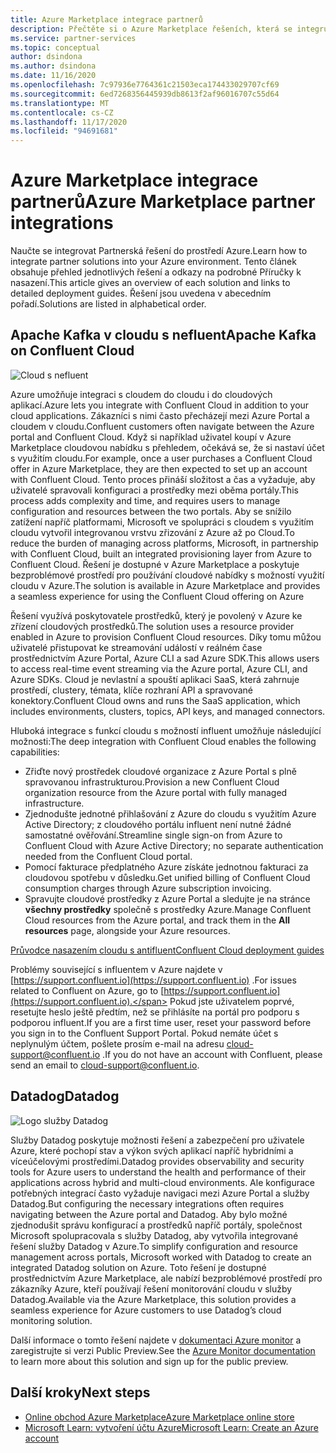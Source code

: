 ```yaml
---
title: Azure Marketplace integrace partnerů
description: Přečtěte si o Azure Marketplace řešeních, která se integrují s prostředím Azure, a získejte odkaz na Příručky k nasazení od partnerů Microsoftu.
ms.service: partner-services
ms.topic: conceptual
author: dsindona
ms.author: dsindona
ms.date: 11/16/2020
ms.openlocfilehash: 7c97936e7764361c21503eca174433029707cf69
ms.sourcegitcommit: 6ed7268356445939db8613f2af96016707c55d64
ms.translationtype: MT
ms.contentlocale: cs-CZ
ms.lasthandoff: 11/17/2020
ms.locfileid: "94691681"
---
```

# <a name="azure-marketplace-partner-integrations"></a><span data-ttu-id="4a7a2-103">Azure Marketplace integrace partnerů</span><span class="sxs-lookup"><span data-stu-id="4a7a2-103">Azure Marketplace partner integrations</span></span>

<span data-ttu-id="4a7a2-104">Naučte se integrovat Partnerská řešení do prostředí Azure.</span><span class="sxs-lookup"><span data-stu-id="4a7a2-104">Learn how to integrate partner solutions into your Azure environment.</span></span> <span data-ttu-id="4a7a2-105">Tento článek obsahuje přehled jednotlivých řešení a odkazy na podrobné Příručky k nasazení.</span><span class="sxs-lookup"><span data-stu-id="4a7a2-105">This article gives an overview of each solution and links to detailed deployment guides.</span></span> <span data-ttu-id="4a7a2-106">Řešení jsou uvedena v abecedním pořadí.</span><span class="sxs-lookup"><span data-stu-id="4a7a2-106">Solutions are listed in alphabetical order.</span></span> 

## <a name="apache-kafka-on-confluent-cloud"></a><span data-ttu-id="4a7a2-107">Apache Kafka v cloudu s nefluent</span><span class="sxs-lookup"><span data-stu-id="4a7a2-107">Apache Kafka on Confluent Cloud</span></span>

![Cloud s nefluent](./media/partners/confluent-cloud.png)

<span data-ttu-id="4a7a2-109">Azure umožňuje integraci s cloudem do cloudu i do cloudových aplikací.</span><span class="sxs-lookup"><span data-stu-id="4a7a2-109">Azure lets you integrate with Confluent Cloud in addition to your cloud applications.</span></span> <span data-ttu-id="4a7a2-110">Zákazníci s nimi často přecházejí mezi Azure Portal a cloudem v cloudu.</span><span class="sxs-lookup"><span data-stu-id="4a7a2-110">Confluent customers often navigate between the Azure portal and Confluent Cloud.</span></span> <span data-ttu-id="4a7a2-111">Když si například uživatel koupí v Azure Marketplace cloudovou nabídku s přehledem, očekává se, že si nastaví účet s využitím cloudu.</span><span class="sxs-lookup"><span data-stu-id="4a7a2-111">For example, once a user purchases a Confluent Cloud offer in Azure Marketplace, they are then expected to set up an account with Confluent Cloud.</span></span> <span data-ttu-id="4a7a2-112">Tento proces přináší složitost a čas a vyžaduje, aby uživatelé spravovali konfiguraci a prostředky mezi oběma portály.</span><span class="sxs-lookup"><span data-stu-id="4a7a2-112">This process adds complexity and time, and requires users to manage configuration and resources between the two portals.</span></span> <span data-ttu-id="4a7a2-113">Aby se snížilo zatížení napříč platformami, Microsoft ve spolupráci s cloudem s využitím cloudu vytvořil integrovanou vrstvu zřizování z Azure až po Cloud.</span><span class="sxs-lookup"><span data-stu-id="4a7a2-113">To reduce the burden of managing across platforms, Microsoft, in partnership with Confluent Cloud, built an integrated provisioning layer from Azure to Confluent Cloud.</span></span> <span data-ttu-id="4a7a2-114">Řešení je dostupné v Azure Marketplace a poskytuje bezproblémové prostředí pro používání cloudové nabídky s možností využití cloudu v Azure.</span><span class="sxs-lookup"><span data-stu-id="4a7a2-114">The solution is available in Azure Marketplace and  provides a seamless experience for using the Confluent Cloud offering on Azure</span></span>

<span data-ttu-id="4a7a2-115">Řešení využívá poskytovatele prostředků, který je povolený v Azure ke zřízení cloudových prostředků.</span><span class="sxs-lookup"><span data-stu-id="4a7a2-115">The solution uses a resource provider enabled in Azure to provision Confluent Cloud resources.</span></span> <span data-ttu-id="4a7a2-116">Díky tomu můžou uživatelé přistupovat ke streamování událostí v reálném čase prostřednictvím Azure Portal, Azure CLI a sad Azure SDK.</span><span class="sxs-lookup"><span data-stu-id="4a7a2-116">This allows users to access real-time event streaming via the Azure portal, Azure CLI, and Azure SDKs.</span></span> <span data-ttu-id="4a7a2-117">Cloud je nevlastní a spouští aplikaci SaaS, která zahrnuje prostředí, clustery, témata, klíče rozhraní API a spravované konektory.</span><span class="sxs-lookup"><span data-stu-id="4a7a2-117">Confluent Cloud owns and runs the SaaS application, which includes environments, clusters, topics, API keys, and managed connectors.</span></span>

<span data-ttu-id="4a7a2-118">Hluboká integrace s funkcí cloudu s možností influent umožňuje následující možnosti:</span><span class="sxs-lookup"><span data-stu-id="4a7a2-118">The deep integration with Confluent Cloud enables the following capabilities:</span></span>

- <span data-ttu-id="4a7a2-119">Zřiďte nový prostředek cloudové organizace z Azure Portal s plně spravovanou infrastrukturou.</span><span class="sxs-lookup"><span data-stu-id="4a7a2-119">Provision a new Confluent Cloud organization resource from the Azure portal with fully managed infrastructure.</span></span>
- <span data-ttu-id="4a7a2-120">Zjednodušte jednotné přihlašování z Azure do cloudu s využitím Azure Active Directory; z cloudového portálu influent není nutné žádné samostatné ověřování.</span><span class="sxs-lookup"><span data-stu-id="4a7a2-120">Streamline single sign-on from Azure to Confluent Cloud with Azure Active Directory; no separate authentication needed from the Confluent Cloud portal.</span></span>
- <span data-ttu-id="4a7a2-121">Pomocí fakturace předplatného Azure získáte jednotnou fakturaci za cloudovou spotřebu v důsledku.</span><span class="sxs-lookup"><span data-stu-id="4a7a2-121">Get unified billing of Confluent Cloud consumption charges through Azure subscription invoicing.</span></span>
- <span data-ttu-id="4a7a2-122">Spravujte cloudové prostředky z Azure Portal a sledujte je na stránce **všechny prostředky** společně s prostředky Azure.</span><span class="sxs-lookup"><span data-stu-id="4a7a2-122">Manage Confluent Cloud resources from the Azure portal, and track them in the **All resources** page, alongside your Azure resources.</span></span>

[<span data-ttu-id="4a7a2-123">Průvodce nasazením cloudu s antifluent</span><span class="sxs-lookup"><span data-stu-id="4a7a2-123">Confluent Cloud deployment guides</span></span>](https://docs.confluent.io/current/cloud/marketplace/index.html)

<span data-ttu-id="4a7a2-124">Problémy související s influentem v Azure najdete v [https://support.confluent.io](https://support.confluent.io) .</span><span class="sxs-lookup"><span data-stu-id="4a7a2-124">For issues related to Confluent on Azure, go to [https://support.confluent.io](https://support.confluent.io).</span></span> <span data-ttu-id="4a7a2-125">Pokud jste uživatelem poprvé, resetujte heslo ještě předtím, než se přihlásíte na portál pro podporu s podporou influent.</span><span class="sxs-lookup"><span data-stu-id="4a7a2-125">If you are a first time user, reset your password before you sign in to the Confluent Support Portal.</span></span> <span data-ttu-id="4a7a2-126">Pokud nemáte účet s neplynulým účtem, pošlete prosím e-mail na adresu [cloud-support@confluent.io](mailto:cloud-support@confluent.io) .</span><span class="sxs-lookup"><span data-stu-id="4a7a2-126">If you do not have an account with Confluent, please send an email to [cloud-support@confluent.io](mailto:cloud-support@confluent.io).</span></span>

## <a name="datadog"></a><span data-ttu-id="4a7a2-127">Datadog</span><span class="sxs-lookup"><span data-stu-id="4a7a2-127">Datadog</span></span>

![Logo služby Datadog](./media/partners/datadog.png)

<span data-ttu-id="4a7a2-129">Služby Datadog poskytuje možnosti řešení a zabezpečení pro uživatele Azure, které pochopí stav a výkon svých aplikací napříč hybridními a víceúčelovými prostředími.</span><span class="sxs-lookup"><span data-stu-id="4a7a2-129">Datadog provides observability and security tools for Azure users to understand the health and performance of their applications across hybrid and multi-cloud environments.</span></span> <span data-ttu-id="4a7a2-130">Ale konfigurace potřebných integrací často vyžaduje navigaci mezi Azure Portal a služby Datadog.</span><span class="sxs-lookup"><span data-stu-id="4a7a2-130">But configuring the necessary integrations often requires navigating between the Azure portal and Datadog.</span></span> <span data-ttu-id="4a7a2-131">Aby bylo možné zjednodušit správu konfigurací a prostředků napříč portály, společnost Microsoft spolupracovala s služby Datadog, aby vytvořila integrované řešení služby Datadog v Azure.</span><span class="sxs-lookup"><span data-stu-id="4a7a2-131">To simplify configuration and resource management across portals, Microsoft worked with Datadog to create an integrated Datadog solution on Azure.</span></span> <span data-ttu-id="4a7a2-132">Toto řešení je dostupné prostřednictvím Azure Marketplace, ale nabízí bezproblémové prostředí pro zákazníky Azure, kteří používají řešení monitorování cloudu v služby Datadog.</span><span class="sxs-lookup"><span data-stu-id="4a7a2-132">Available via the Azure Marketplace, this solution provides a seamless experience for Azure customers to use Datadog’s cloud monitoring solution.</span></span>

<span data-ttu-id="4a7a2-133">Další informace o tomto řešení najdete v [dokumentaci Azure monitor](/azure/azure-monitor/platform/partners#datadog) a zaregistrujte si verzi Public Preview.</span><span class="sxs-lookup"><span data-stu-id="4a7a2-133">See the [Azure Monitor documentation](/azure/azure-monitor/platform/partners#datadog) to learn more about this solution and sign up for the public preview.</span></span>

## <a name="next-steps"></a><span data-ttu-id="4a7a2-134">Další kroky</span><span class="sxs-lookup"><span data-stu-id="4a7a2-134">Next steps</span></span>

- [<span data-ttu-id="4a7a2-135">Online obchod Azure Marketplace</span><span class="sxs-lookup"><span data-stu-id="4a7a2-135">Azure Marketplace online store</span></span>](https://azure.microsoft.com/marketplace/)
- [<span data-ttu-id="4a7a2-136">Microsoft Learn: vytvoření účtu Azure</span><span class="sxs-lookup"><span data-stu-id="4a7a2-136">Microsoft Learn: Create an Azure account</span></span>](/learn/modules/create-an-azure-account/)
